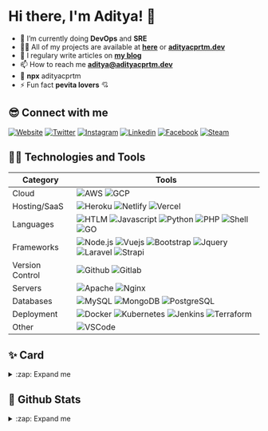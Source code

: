 # Hi there, I'm Aditya! 👋

- 🌱 I’m currently doing **DevOps** and **SRE**
- 👨‍💻 All of my projects are available at **[here][github]** or **[adityacprtm.dev][website]**
- 📝 I regulary write articles on **[my blog][blog]**
- 📫 How to reach me **aditya@adityacprtm.dev**
- 👻 **npx** adityacprtm
- ⚡ Fun fact **pevita lovers** 💘

## 😎 Connect with me

[![Website](https://img.shields.io/website?label=Adityacprtm.dev&style=for-the-badge&url=https%3A%2F%2Fadityacprtm.dev)][website]
[![Twitter](https://img.shields.io/badge/twitter-%231DA1F2.svg?&style=for-the-badge&logo=twitter&logoColor=white)][twitter]
[![Instagram](https://img.shields.io/badge/instagram-%23E4405F.svg?&style=for-the-badge&logo=instagram&logoColor=white)][instagram]
[![Linkedin](https://img.shields.io/badge/linkedin-%230077B5.svg?&style=for-the-badge&logo=linkedin&logoColor=white)][linkedin]
[![Facebook](https://img.shields.io/badge/facebook-%231877F2.svg?&style=for-the-badge&logo=facebook&logoColor=white)][facebook]
[![Steam](https://img.shields.io/badge/Steam-%23000000.svg?&style=for-the-badge&logo=steam&logoColor=white)][steam]

## 👨‍💻 Technologies and Tools

| Category        | Tools                                                                                                                                                                                                                                                                                                                                                                                                                                                                                                                                                                                                                                                                                            |
| --------------- | ------------------------------------------------------------------------------------------------------------------------------------------------------------------------------------------------------------------------------------------------------------------------------------------------------------------------------------------------------------------------------------------------------------------------------------------------------------------------------------------------------------------------------------------------------------------------------------------------------------------------------------------------------------------------------------------------ |
| Cloud           | ![AWS](https://img.shields.io/badge/Amazon_AWS-232F3E?style=for-the-badge&logo=amazon-aws&logoColor=white) ![GCP](https://img.shields.io/badge/Google_Cloud-4285F4?style=for-the-badge&logo=google-cloud&logoColor=white)                                                                                                                                                                                                                                                                                                                                                                                                                                                                        |
| Hosting/SaaS    | ![Heroku](https://img.shields.io/badge/heroku%20-%23430098.svg?&style=for-the-badge&logo=heroku&logoColor=white) ![Netlify](https://img.shields.io/badge/Netlify-00C7B7?style=for-the-badge&logo=netlify&logoColor=white) ![Vercel](https://img.shields.io/badge/vercel-%23000000.svg?&style=for-the-badge&logo=vercel&logoColor=white)                                                                                                                                                                                                                                                                                                                                                          |
| Languages       | ![HTLM](https://img.shields.io/badge/html5%20-%23E34F26.svg?&style=for-the-badge&logo=html5&logoColor=white) ![Javascript](https://img.shields.io/badge/javascript%20-%23323330.svg?&style=for-the-badge&logo=javascript&logoColor=%23F7DF1E) ![Python](https://img.shields.io/badge/Python-3776AB?style=for-the-badge&logo=python&logoColor=white) ![PHP](https://img.shields.io/badge/php-%23777BB4.svg?&style=for-the-badge&logo=php&logoColor=white) ![Shell](https://img.shields.io/badge/shell_script%20-%23121011.svg?&style=for-the-badge&logo=gnu-bash&logoColor=white) ![GO](https://img.shields.io/badge/Go-00ADD8?style=for-the-badge&logo=go&logoColor=white)                       |
| Frameworks      | ![Node.js](https://img.shields.io/badge/Node.js-43853D?style=for-the-badge&logo=node.js&logoColor=white) ![Vuejs](https://img.shields.io/badge/vuejs%20-%2335495e.svg?&style=for-the-badge&logo=vue.js&logoColor=%234FC08D) ![Bootstrap](https://img.shields.io/badge/bootstrap%20-%23563D7C.svg?&style=for-the-badge&logo=bootstrap&logoColor=white) ![Jquery](https://img.shields.io/badge/jquery%20-%230769AD.svg?&style=for-the-badge&logo=jquery&logoColor=white) ![Laravel](https://img.shields.io/badge/laravel%20-%23FF2D20.svg?&style=for-the-badge&logo=laravel&logoColor=white) ![Strapi](https://img.shields.io/badge/strapi-2e7eea?style=for-the-badge&logo=strapi&logoColor=white) |
| Version Control | ![Github](https://img.shields.io/badge/GitHub-100000?style=for-the-badge&logo=github&logoColor=white) ![Gitlab](https://img.shields.io/badge/GitLab-330F63?style=for-the-badge&logo=gitlab&logoColor=white)                                                                                                                                                                                                                                                                                                                                                                                                                                                                                      |
| Servers         | ![Apache](https://img.shields.io/badge/apache%20-%23D42029.svg?&style=for-the-badge&logo=apache&logoColor=white) ![Nginx](https://img.shields.io/badge/nginx%20-%23009639.svg?&style=for-the-badge&logo=nginx&logoColor=white)                                                                                                                                                                                                                                                                                                                                                                                                                                                                   |
| Databases       | ![MySQL](https://img.shields.io/badge/MySQL-00000F?style=for-the-badge&logo=mysql&logoColor=white) ![MongoDB](https://img.shields.io/badge/MongoDB-%234ea94b.svg?&style=for-the-badge&logo=mongodb&logoColor=white) ![PostgreSQL](https://img.shields.io/badge/PostgreSQL-316192?style=for-the-badge&logo=postgresql&logoColor=white)                                                                                                                                                                                                                                                                                                                                                            |
| Deployment      | ![Docker](https://img.shields.io/badge/docker%20-%230db7ed.svg?&style=for-the-badge&logo=docker&logoColor=white) ![Kubernetes](https://img.shields.io/badge/kubernetes%20-%23326ce5.svg?&style=for-the-badge&logo=kubernetes&logoColor=white) ![Jenkins](https://img.shields.io/badge/Jenkins-D24939?style=for-the-badge&logo=Jenkins&logoColor=white) ![Terraform](https://img.shields.io/badge/terraform-%235835CC.svg?style=for-the-badge&logo=terraform&logoColor=white)                                                                                                                                                                                                                     |
| Other           | ![VSCode](https://img.shields.io/badge/Visual_Studio_Code-0078D4?style=for-the-badge&logo=visual%20studio%20code&logoColor=white)                                                                                                                                                                                                                                                                                                                                                                                                                                                                                                                                                                |

## ✨ Card

<details>
  <summary> :zap: Expand me</summary>

![Imgur](https://i.imgur.com/SC6Rt8F.jpg)

</details>

## 🚀 Github Stats

<details>
  <summary> :zap: Expand me</summary>

![Adityacprtm's github stats](https://github-readme-stats.vercel.app/api?username=adityacprtm&show_icons=true&hide_border=true&hide=contribs,prs&theme=dark "Adityacprtm's github stats")

<!--START_SECTION:waka-->
![Lines of code](https://img.shields.io/badge/From%20Hello%20World%20I%27ve%20Written-5.8%20million%20lines%20of%20code-blue)

**🐱 My Github Data** 

> 🏆 212 Contributions in the Year 2021
 > 
> 📦 412.9 kB Used in Github's Storage 
 > 
> 💼 Opted to Hire
 > 
> 📜 49 Public Repositories 
 > 
> 🔑 9 Private Repositories  
 > 
**I'm an Early 🐤** 

```text
🌞 Morning    197 commits    ██████░░░░░░░░░░░░░░░░░░░   26.95% 
🌆 Daytime    233 commits    ████████░░░░░░░░░░░░░░░░░   31.87% 
🌃 Evening    241 commits    ████████░░░░░░░░░░░░░░░░░   32.97% 
🌙 Night      60 commits     ██░░░░░░░░░░░░░░░░░░░░░░░   8.21%

```
📅 **I'm Most Productive on Tuesday** 

```text
Monday       86 commits     ███░░░░░░░░░░░░░░░░░░░░░░   11.76% 
Tuesday      148 commits    █████░░░░░░░░░░░░░░░░░░░░   20.25% 
Wednesday    77 commits     ██░░░░░░░░░░░░░░░░░░░░░░░   10.53% 
Thursday     67 commits     ██░░░░░░░░░░░░░░░░░░░░░░░   9.17% 
Friday       96 commits     ███░░░░░░░░░░░░░░░░░░░░░░   13.13% 
Saturday     110 commits    ███░░░░░░░░░░░░░░░░░░░░░░   15.05% 
Sunday       147 commits    █████░░░░░░░░░░░░░░░░░░░░   20.11%

```


📊 **This Week I Spent My Time On** 

```text
💬 Programming Languages: 
Groovy                   7 hrs 10 mins       ███████████░░░░░░░░░░░░░░   45.26% 
YAML                     5 hrs 3 mins        ████████░░░░░░░░░░░░░░░░░   31.85% 
Terraform                1 hr 35 mins        ██░░░░░░░░░░░░░░░░░░░░░░░   10.05% 
TOML                     50 mins             █░░░░░░░░░░░░░░░░░░░░░░░░   5.3% 
Bash                     49 mins             █░░░░░░░░░░░░░░░░░░░░░░░░   5.23%

🔥 Editors: 
VS Code                  15 hrs 51 mins      █████████████████████████   100.0%

💻 Operating System: 
Linux                    15 hrs 51 mins      █████████████████████████   100.0%

```

**I Mostly Code in JavaScript** 

```text
JavaScript               15 repos            ████████░░░░░░░░░░░░░░░░░   34.88% 
CSS                      5 repos             ███░░░░░░░░░░░░░░░░░░░░░░   11.63% 
Java                     4 repos             ██░░░░░░░░░░░░░░░░░░░░░░░   9.3% 
Shell                    4 repos             ██░░░░░░░░░░░░░░░░░░░░░░░   9.3% 
HTML                     4 repos             ██░░░░░░░░░░░░░░░░░░░░░░░   9.3%

```



 Last Updated on 23/06/2021
<!--END_SECTION:waka-->

</details>

[website]: https://adityacprtm.dev
[blog]: https://adityacprtm.dev/blog
[twitter]: https://twitter.com/adityacprtm
[steam]: https://steamcommunity.com/id/adityacprtm
[instagram]: https://instagram.com/adityacprtm
[linkedin]: https://linkedin.com/in/adityacprtm
[facebook]: https://www.facebook.com/adityacprtm
[github]: https://github.com/Adityacprtm
